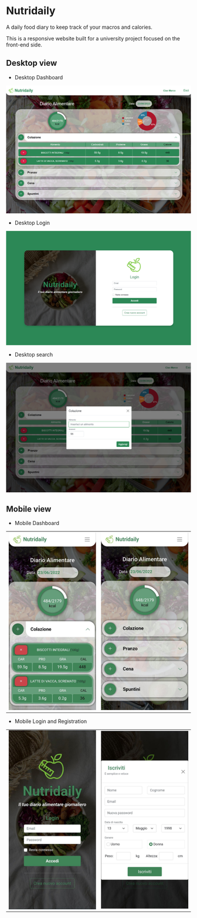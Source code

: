 # Nutridaily

A daily food diary to keep track of your macros and calories.

This is a responsive website built for a university project focused on the front-end side.

## Desktop view
- Desktop Dashboard
<img src="https://github.com/michelegranatiero/Nutridaily/blob/main/images/Dashboard_Desktop.png" width=800>

- Desktop Login
<img src="https://github.com/michelegranatiero/Nutridaily/blob/main/images/Login_Desktop.png" width=800>

- Desktop search
<img src="https://github.com/michelegranatiero/Nutridaily/blob/main/images/Search_Desktop.png" width=800>

## Mobile view

- Mobile Dashboard

<table>
  <tbody>
    <tr>
      <td>
        <img src="https://github.com/michelegranatiero/Nutridaily/blob/main/images/Dashboard_Open_Mobile.jpg"  width=300>
      </td>
      <td>
        <img src="https://github.com/michelegranatiero/Nutridaily/blob/main/images/Dashboard_Closed_Mobile.jpg" width=300>
      </td>
    </tr>
  </tbody>
</table>

- Mobile Login and Registration

<table>
  <tbody>
    <tr>
      <td>
        <img src="https://github.com/michelegranatiero/Nutridaily/blob/main/images/Login_Mobile.jpg" width=300>
      </td>
      <td>
        <img src="https://github.com/michelegranatiero/Nutridaily/blob/main/images/Registr_Mobile.jpg" width=300>
      </td>
    </tr>
  </tbody>
</table>



